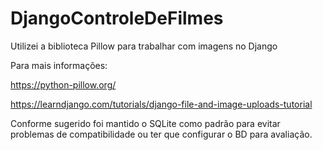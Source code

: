 # DjangoControleDeFilmes

Utilizei a biblioteca Pillow para trabalhar com imagens no Django

Para mais informações:

https://python-pillow.org/

https://learndjango.com/tutorials/django-file-and-image-uploads-tutorial

Conforme sugerido foi mantido o SQLite como padrão para evitar problemas de compatibilidade ou ter que configurar o BD para avaliação.
